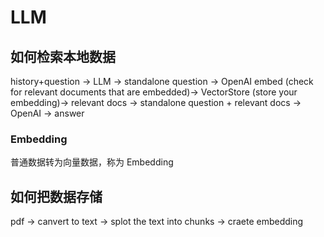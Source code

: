# LLM

## 如何检索本地数据

history+question -> LLM -> standalone question -> OpenAI embed (check for relevant documents that are embedded)-> VectorStore (store your embedding)-> relevant docs -> standalone question + relevant docs -> OpenAI -> answer

### Embedding

普通数据转为向量数据，称为 Embedding

## 如何把数据存储

pdf -> canvert to text -> splot the text into chunks -> craete embedding
